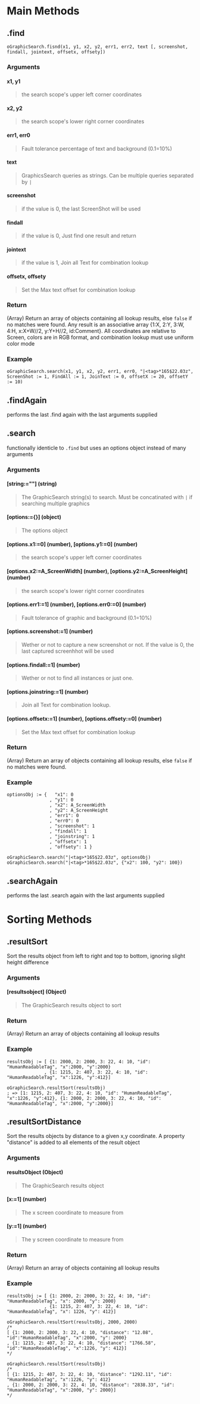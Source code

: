 # Main Methods

## .find
`oGraphicSearch.fisnd(x1, y1, x2, y2, err1, err2, text [, screenshot, findall, jointext, offsetx, offsety])`

### Arguments
#### x1, y1                
> the search scope's upper left corner coordinates

#### x2, y2
> the search scope's lower right corner coordinates

#### err1, err0
> Fault tolerance percentage of text and background (0.1=10%)

#### text
> GraphicsSearch queries as strings. Can be multiple queries separated by `|`

#### screenshot
> if the value is 0, the last ScreenShot will be used

#### findall
> if the value is 0, Just find one result and return

#### jointext
> if the value is 1, Join all Text for combination lookup

#### offsetx, offsety
> Set the Max text offset for combination lookup


### Return
(Array) Return an array of objects containing all lookup results, else `false` if no matches were found.
Any result is an associative array {1:X, 2:Y, 3:W, 4:H, x:X+W//2, y:Y+H//2, id:Comment}. All coordinates are relative to Screen, colors are in RGB format, and combination lookup must use uniform color mode

### Example

```autohotkey
oGraphicSearch.search(x1, y1, x2, y2, err1, err0, "|<tag>*165$22.03z", ScreenShot := 1, FindAll := 1, JoinText := 0, offsetX := 20, offsetY := 10)
```


## .findAgain
performs the last .find again with the last arguments supplied




## .search
functionally identicle to `.find` but uses an options object instead of many arguments

### Arguments
#### [string:=""] (string)
> The GraphicSearch string(s) to search. Must be concatinated with `|` if searching multiple graphics

#### [options:={}] (object)
> The options object

#### [options.x1:=0] (number), [options.y1:=0] (number)
> the search scope's upper left corner coordinates

#### [options.x2:=A_ScreenWidth] (number), [options.y2:=A_ScreenHeight] (number)
> the search scope's lower right corner coordinates

#### [options.err1:=1] (number), [options.err0:=0] (number)
> Fault tolerance of graphic and background (0.1=10%)

#### [options.screenshot:=1] (number)
> Wether or not to capture a new screenshot or not. If the value is 0, the last captured screenhhot will be used

#### [options.findall:=1] (number)
> Wether or not to find all instances or just one.

#### [options.joinstring:=1] (number)
> Join all Text for combination lookup.

#### [options.offsetx:=1] (number), [options.offsety:=0] (number)
> Set the Max text offset for combination lookup


### Return
(Array) Return an array of objects containing all lookup results, else `false` if no matches were found.

### Example
```autohotkey
optionsObj := {   "x1": 0
                , "y1": 0
                , "x2": A_ScreenWidth
                , "y2": A_ScreenHeight
                , "err1": 0
                , "err0": 0
                , "screenshot": 1
                , "findall": 1
                , "joinstring": 1
                , "offsetx": 1
                , "offsety": 1 }

oGraphicSearch.search("|<tag>*165$22.03z", optionsObj)
oGraphicSearch.search("|<tag>*165$22.03z", {"x2": 100, "y2": 100})
```

## .searchAgain
performs the last .search again with the last arguments supplied




# Sorting Methods

## .resultSort
Sort the results object from left to right and top to bottom, ignoring slight height difference

### Arguments
#### [resultsobject] (Object)
> The GraphicSearch results object to sort

### Return
(Array) Return an array of objects containing all lookup results

### Example
```autohotkey
resultsObj := [ {1: 2000, 2: 2000, 3: 22, 4: 10, "id": "HumanReadableTag", "x":2000, "y":2000}
              , {1: 1215, 2: 407, 3: 22, 4: 10, "id": "HumanReadableTag", "x":1226, "y":412}]

oGraphicSearch.resultSort(resultsObj)
; => [1: 1215, 2: 407, 3: 22, 4: 10, "id": "HumanReadableTag", "x":1226, "y":412}, {1: 2000, 2: 2000, 3: 22, 4: 10, "id": "HumanReadableTag", "x":2000, "y":2000}]
```



## .resultSortDistance
Sort the results objects by distance to a given x,y coordinate. A property "distance" is added to all elements of the result object

### Arguments
#### resultsObject (Object)
> The GraphicSearch results object

#### [x:=1] (number)
> The x screen coordinate to measure from

#### [y:=1] (number)
> The y screen coordinate to measure from

### Return
(Array) Return an array of objects containing all lookup results

### Example
```autohotkey
resultsObj := [ {1: 2000, 2: 2000, 3: 22, 4: 10, "id": "HumanReadableTag", "x": 2000, "y": 2000}
              , {1: 1215, 2: 407, 3: 22, 4: 10, "id": "HumanReadableTag", "x": 1226, "y": 412}]

oGraphicSearch.resultSort(resultsObj, 2000, 2000)
/* 
[ {1: 2000, 2: 2000, 3: 22, 4: 10, "distance": "12.08", "id":"HumanReadableTag", "x":2000, "y": 2000}
, {1: 1215, 2: 407, 3: 22, 4: 10, "distance": "1766.58", "id":"HumanReadableTag", "x":1226, "y": 412}]
*/

oGraphicSearch.resultSort(resultsObj)
/* 
[ {1: 1215, 2: 407, 3: 22, 4: 10, "distance": "1292.11", "id": "HumanReadableTag", "x":1226, "y": 412}
, {1: 2000, 2: 2000, 3: 22, 4: 10, "distance": "2838.33", "id": "HumanReadableTag", "x":2000, "y": 2000}]
*/
```